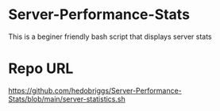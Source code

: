 # Server-Performance-Stats
This is a beginer friendly bash script that displays server stats

# Repo URL
https://github.com/hedobriggs/Server-Performance-Stats/blob/main/server-statistics.sh

